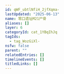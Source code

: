 ```yaml
---
id: qWF_ubtlNfiH_2jfXqma-
lastUpdated: "2025-06-13"
name: 零口遗址M21尸骨
aliases: []
layer: 6
categoryId: cat_1YBqIhJq
tagIds:
  - tag_WozGiXl-
nsfw: false
parent: ""
relatedEntries: []
timelineEvents: []
titledLinks: []
---
```


